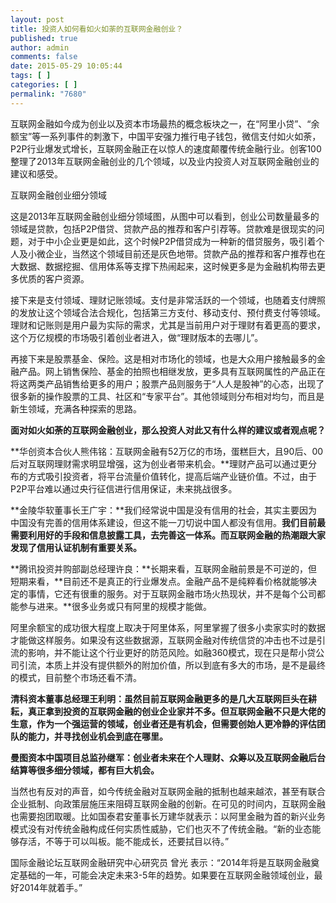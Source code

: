 ```yaml
---
layout: post
title: 投资人如何看如火如荼的互联网金融创业？
published: true
author: admin
comments: false
date: 2015-05-29 10:05:44
tags: [ ]
categories: [ ]
permalink: "7680"
---
```

互联网金融如今成为创业以及资本市场最热的概念板块之一，在“阿里小贷”、“余额宝”等一系列事件的刺激下，中国平安强力推行电子钱包，微信支付如火如荼，P2P行业爆发式增长，互联网金融正在以惊人的速度颠覆传统金融行业。创客100整理了2013年互联网金融创业的几个领域，以及业内投资人对互联网金融创业的建议和感受。



互联网金融创业细分领域

这是2013年互联网金融创业细分领域图，从图中可以看到，创业公司数量最多的领域是贷款，包括P2P借贷、贷款产品的推荐和客户引荐等。贷款难是很现实的问题，对于中小企业更是如此，这个时候P2P借贷成为一种新的借贷服务，吸引着个人及小微企业，当然这个领域目前还是灰色地带。贷款产品的推荐和客户推荐也在大数据、数据挖掘、信用体系等支撑下热闹起来，这时候更多是为金融机构带去更多优质的客户资源。

接下来是支付领域、理财记账领域。支付是非常活跃的一个领域，也随着支付牌照的发放让这个领域合法合规化，包括第三方支付、移动支付、预付费支付等领域。理财和记账则是用户最为实际的需求，尤其是当前用户对于理财有着更高的要求，这个万亿规模的市场吸引着创业者进入，做“理财版本的去哪儿”。

再接下来是股票基金、保险。这是相对市场化的领域，也是大众用户接触最多的金融产品。网上销售保险、基金的拍照也相继发放，更多具有互联网属性的产品正在将这两类产品销售给更多的用户；股票产品则服务于“人人是股神”的心态，出现了很多新的操作股票的工具、社区和“专家平台”。其他领域则分布相对均匀，而且是新生领域，充满各种探索的思路。



**面对如火如荼的互联网金融创业，那么投资人对此又有什么样的建议或者观点呢？**

**华创资本合伙人熊伟铭：互联网金融有52万亿的市场，蛋糕巨大，且90后、00后对互联网理财需求明显增强，这为创业者带来机会。**理财产品可以通过更分布的方式吸引投资者，将平台流量价值转化，提高后端产业链价值。不过，由于P2P平台难以通过央行征信进行信用保证，未来挑战很多。

**金陵华软董事长王广宇：**我们经常说中国是没有信用的社会，其实主要因为中国没有完善的信用体系建设，但这不能一刀切说中国人都没有信用。**我们目前最需要利用好的手段和信息披露工具，去完善这一体系。而互联网金融的热潮跟大家发现了信用认证机制有重要关系。**

**腾讯投资并购部副总经理许良：**长期来看，互联网金融前景是不可逆的，但短期来看，**目前还不是真正的行业爆发点。金融产品不是纯粹看价格就能够决定的事情，它还有很重的服务。对于互联网金融市场火热现状，并不是每个公司都能参与进来。**很多业务或只有阿里的规模才能做。

阿里余额宝的成功很大程度上取决于阿里体系，阿里掌握了很多小卖家实时的数据才能做这样服务。如果没有这些数据源，互联网金融对传统信贷的冲击也不过是引流的影响，并不能让这个行业更好的防范风险。如融360模式，现在只是帮小贷公司引流，本质上并没有提供额外的附加价值，所以到底有多大的市场，是不是最终的模式，目前整个市场还看不清。

**清科资本董事总经理王利明：**虽然目前互联网金融更多的是几大互联网巨头在耕耘，真正拿到投资的互联网金融的创业企业家并不多。但**互联网金融不只是大佬的生意，作为一个强运营的领域，创业者还是有机会，但需要创始人更冷静的评估团队的能力，并寻找创业机会到底在哪里。**

**曼图资本中国项目总监孙继军：创业者未来在个人理财、众筹以及互联网金融后台结算等很多细分领域，都有巨大机会。**

当然也有反对的声音，如今传统金融对互联网金融的抵制也越来越浓，甚至有联合企业抵制、向政策层施压来阻碍互联网金融的创新。在可见的时间内，互联网金融也需要抱团取暖。比如国泰君安董事长万建华就表示：以阿里金融为首的新兴业务模式没有对传统金融构成任何实质性威胁，它们也灭不了传统金融。“新的业态能够存活，不等于可以叫板。能不能成长，还要拭目以待。”

国际金融论坛互联网金融研究中心研究员 曾光 表示：“2014年将是互联网金融奠定基础的一年，可能会决定未来3-5年的趋势。如果要在互联网金融领域创业，最好2014年就着手。”